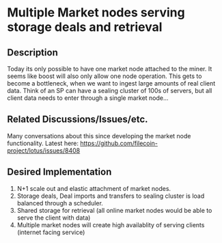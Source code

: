 # Multiple Market nodes serving storage deals and retrieval

## Description
Today its only possible to have one market node attached to the miner. It seems like boost will also only allow one node operation. 
This gets to become a bottleneck, when we want to ingest large amounts of real client data. 
Think of an SP can have a sealing cluster of 100s of servers, but all client data needs to enter through a single market node...  

## Related Discussions/Issues/etc.
Many conversations about this since developing the market node functionality. Latest here: 
https://github.com/filecoin-project/lotus/issues/8408

## Desired Implementation
1. N+1 scale out and elastic attachment of market nodes. 
2. Storage deals, Deal imports and transfers to sealing cluster is load balanced through a scheduler. 
3. Shared storage for retrieval (all online market nodes would be able to serve the client with data)
4. Multiple market nodes will create high availablity of serving clients (internet facing service) 
